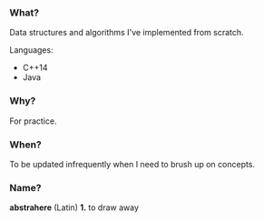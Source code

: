 ### What?
Data structures and algorithms I've implemented from scratch.

Languages:
- C++14
- Java
### Why?
For practice.
### When?
To be updated infrequently when I need to brush up on concepts.
### Name?
__abstrahere__
(Latin)
__1.__ to draw away

